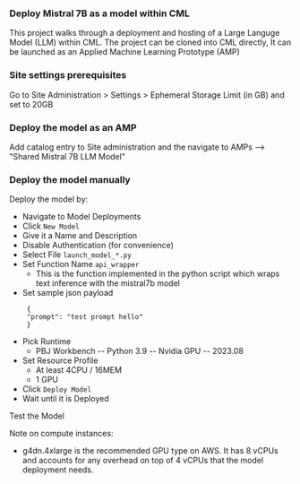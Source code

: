### Deploy Mistral 7B as a model within CML
This project walks through a deployment and hosting of a Large Languge Model (LLM) within CML. The project can be cloned into CML directly,  It can be launched as an Applied Machine Learning Prototype (AMP)

### Site settings prerequisites
Go to Site Administration > Settings > Ephemeral Storage Limit (in GB) and set to 20GB

### Deploy the model as an AMP
Add catalog entry to Site administration and the navigate to AMPs --> "Shared Mistral 7B LLM Model"

### Deploy the model manually
Deploy the model by:
- Navigate to  Model Deployments
- Click `New Model`
- Give it a Name and Description
- Disable Authentication (for convenience)
- Select File `launch_model_*.py`
- Set Function Name `api_wrapper`
  - This is the function implemented in the python script which wraps text inference with the mistral7b model
- Set sample json payload
   ```
    {
    "prompt": "test prompt hello"
    }
   ```
- Pick Runtime
  - PBJ Workbench -- Python 3.9 -- Nvidia GPU -- 2023.08
- Set Resource Profile
  - At least 4CPU / 16MEM
  - 1 GPU
- Click `Deploy Model`
- Wait until it is Deployed

Test the Model

Note on compute instances:
- g4dn.4xlarge is the recommended GPU type on AWS. It has 8 vCPUs and accounts for any overhead on top of 4 vCPUs that the model deployment needs.